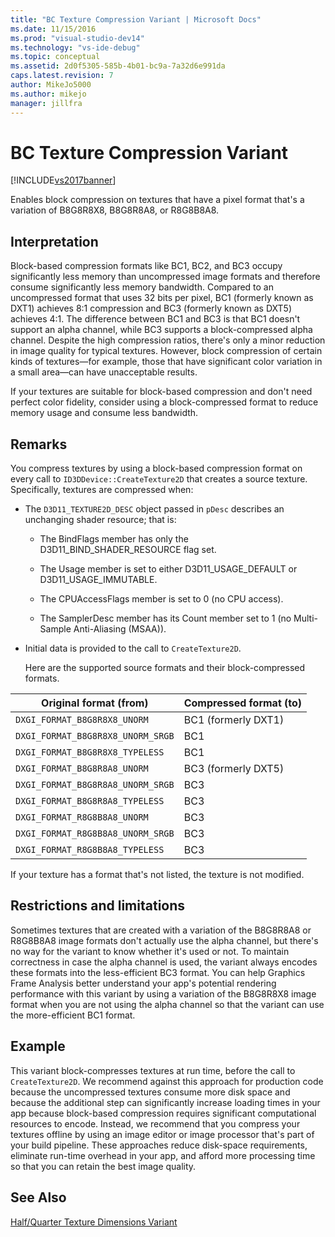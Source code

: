 ```yaml
---
title: "BC Texture Compression Variant | Microsoft Docs"
ms.date: 11/15/2016
ms.prod: "visual-studio-dev14"
ms.technology: "vs-ide-debug"
ms.topic: conceptual
ms.assetid: 2d0f5305-585b-4b01-bc9a-7a32d6e991da
caps.latest.revision: 7
author: MikeJo5000
ms.author: mikejo
manager: jillfra
---
```

# BC Texture Compression Variant
[!INCLUDE[vs2017banner](../includes/vs2017banner.md)]

Enables block compression on textures that have a pixel format that's a variation of B8G8R8X8, B8G8R8A8, or R8G8B8A8.  
  
## Interpretation  
 Block-based compression formats like BC1, BC2, and BC3 occupy significantly less memory than uncompressed image formats and therefore consume significantly less memory bandwidth. Compared to an uncompressed format that uses 32 bits per pixel, BC1 (formerly known as DXT1) achieves 8:1 compression and BC3 (formerly known as DXT5) achieves 4:1. The difference between BC1 and BC3 is that BC1 doesn't support an alpha channel, while BC3 supports a block-compressed alpha channel. Despite the high compression ratios, there's only a minor reduction in image quality for typical textures. However, block compression of certain kinds of textures—for example, those that have significant color variation in a small area—can have unacceptable results.  
  
 If your textures are suitable for block-based compression and don't need perfect color fidelity, consider using a block-compressed format to reduce memory usage and consume less bandwidth.  
  
## Remarks  
 You compress textures by using a block-based compression format on every call to `ID3DDevice::CreateTexture2D` that creates a source texture. Specifically, textures are compressed when:  
  
- The `D3D11_TEXTURE2D_DESC` object passed in `pDesc` describes an unchanging shader resource; that is:  
  
  -   The BindFlags member has only the D3D11_BIND_SHADER_RESOURCE flag set.  
  
  -   The Usage member is set to either D3D11_USAGE_DEFAULT or D3D11_USAGE_IMMUTABLE.  
  
  -   The CPUAccessFlags member is set to 0 (no CPU access).  
  
  -   The SamplerDesc member has its Count member set to 1 (no Multi-Sample Anti-Aliasing (MSAA)).  
  
- Initial data is provided to the call to `CreateTexture2D`.  
  
  Here are the supported source formats and their block-compressed formats.  
  
|Original format (from)|Compressed format (to)|  
|------------------------------|------------------------------|  
|`DXGI_FORMAT_B8G8R8X8_UNORM`|BC1 (formerly DXT1)|  
|`DXGI_FORMAT_B8G8R8X8_UNORM_SRGB`|BC1|  
|`DXGI_FORMAT_B8G8R8X8_TYPELESS`|BC1|  
|`DXGI_FORMAT_B8G8R8A8_UNORM`|BC3 (formerly DXT5)|  
|`DXGI_FORMAT_B8G8R8A8_UNORM_SRGB`|BC3|  
|`DXGI_FORMAT_B8G8R8A8_TYPELESS`|BC3|  
|`DXGI_FORMAT_R8G8B8A8_UNORM`|BC3|  
|`DXGI_FORMAT_R8G8B8A8_UNORM_SRGB`|BC3|  
|`DXGI_FORMAT_R8G8B8A8_TYPELESS`|BC3|  
  
 If your texture has a format that's not listed, the texture is not modified.  
  
## Restrictions and limitations  
 Sometimes textures that are created with a variation of the B8G8R8A8 or R8G8B8A8 image formats don't actually use the alpha channel, but there's no way for the variant to know whether it's used or not. To maintain correctness in case the alpha channel is used, the variant always encodes these formats into the less-efficient BC3 format. You can help Graphics Frame Analysis better understand your app's potential rendering performance with this variant by using a variation of the B8G8R8X8 image format when you are not using the alpha channel so that the variant can use the more-efficient BC1 format.  
  
## Example  
 This variant block-compresses textures at run time, before the call to `CreateTexture2D`. We recommend against this approach for production code because the uncompressed textures consume more disk space and because the additional step can significantly increase loading times in your app because block-based compression requires significant computational resources to encode. Instead, we recommend that you compress your textures offline by using an image editor or image processor that's part of your build pipeline. These approaches reduce disk-space requirements, eliminate run-time overhead in your app, and afford more processing time so that you can retain the best image quality.  
  
## See Also  
 [Half/Quarter Texture Dimensions Variant](../debugger/half-quarter-texture-dimensions-variant.md)

